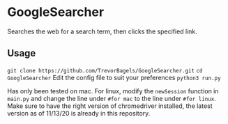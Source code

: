 # GoogleSearcher
Searches the web for a search term, then clicks the specified link.

## Usage
`git clone https://github.com/TrevorBagels/GoogleSearcher.git`
`cd GoogleSearcher`
Edit the config file to suit your preferences
`python3 run.py`

Has only been tested on mac. For linux, modify the `newSession` function in `main.py` and change the line under `#for mac` to the line under `#for linux`.
Make sure to have the right version of chromedriver installed, the latest version as of 11/13/20 is already in this repository.
